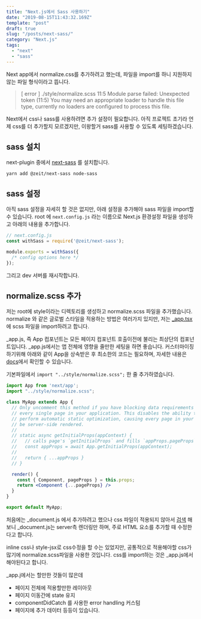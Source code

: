 ```yaml
---
title: "Next.js에서 Sass 사용하기"
date: "2019-08-15T11:43:32.169Z"
template: "post"
draft: true
slug: "/posts/next-sass/"
category: "Next.js"
tags:
  - "next"
  - "sass"
---
```


Next app에서 normalize.css를 추가하려고 했는데, 파일을 import를 하니 지원하지 않는 파일 형식이라고 뜹니다.

> [ error ] ./style/normalize.scss 11:5
  Module parse failed: Unexpected token (11:5)
  You may need an appropriate loader to handle this file type, currently no loaders are configured to process this file.

Next에서 css나 sass를 사용하려면 추가 설정이 필요합니다.
아직 프로젝트 초기라 언제 css를 더 추가할지 모르겠지만, 이왕할거 sass를 사용할 수 있도록 세팅하겠습니다.

## sass 설치
next-plugin 중에서 [next-sass](https://github.com/zeit/next-plugins/tree/master/packages/next-sass)
를 설치합니다.
```
yarn add @zeit/next-sass node-sass
```

## sass 설정
아직 sass 설정을 자세히 할 것은 없지만, 아래 설정을 추가해야 sass 파일을 import할 수 있습니다.
root 에 `next.config.js` 라는 이름으로 Next.js 환경설정 파일을 생성하고 아래의 내용을 추가합니다.

```js
// next.config.js
const withSass = require('@zeit/next-sass');

module.exports = withSass({
  /* config options here */
});
```

그리고 dev 서버를 재시작합니다.

## normalize.scss 추가
저는 root에 style이라는 디렉토리를 생성하고 normalize.scss 파일을 추가했습니다.
normalize 와 같은 글로벌 스타일을 적용하는 방법은 여러가지 있지만,
저는 [_app.tsx](https://nextjs.org/docs#custom-app)에 scss 파일을 import하려고 합니다.

_app.js, 즉 App 컴포넌트는 모든 페이지 컴포넌트 호출이전에 불리는 최상단의 컴포넌트입니다.
_app.js에서는 앱 전체에 영향을 줄만한 세팅을 하면 좋습니다.
커스터마이징 하기위해 아래와 같이 App을 상속받은 후 최소한의 코드는 필요하며, 자세한 내용은
[docs](https://nextjs.org/docs#custom-app)에서 확인할 수 있습니다.


기본파일에서 `import "../style/normalize.scss";` 한 줄 추가하였습니다.

```jsx
import App from 'next/app';
import "../style/normalize.scss";

class MyApp extends App {
  // Only uncomment this method if you have blocking data requirements for
  // every single page in your application. This disables the ability to
  // perform automatic static optimization, causing every page in your app to
  // be server-side rendered.
  //
  // static async getInitialProps(appContext) {
  //   // calls page's `getInitialProps` and fills `appProps.pageProps`
  //   const appProps = await App.getInitialProps(appContext);
  //
  //   return { ...appProps }
  // }

  render() {
    const { Component, pageProps } = this.props;
    return <Component {...pageProps} />
  }
}

export default MyApp;

```


처음에는 _document.js 에서 추가하려고 했으나 css 파일이 적용되지 않아서 [검색](https://github.com/zeit/next-plugins/issues/196#issuecomment-399679452)
해보니
_document.js는 server측 렌더링만 하며, 주로 HTML 요소를 추가할 때 수정한다고 합니다.

inline css나 style-jsx로 css수정을 할 수는 있었지만, 공통적으로 적용해야할 css가 많기에 normalize.scss파일을 사용한 것입니다.
css를 import하는 것은 _app.js에서 해야된다고 합니다.

_app.j에서는 할만한 것들이 많은데
- 페이지 전체에 적용할만한 레이아웃
- 페이지 이동간에 state 유지
- componentDidCatch 를 사용한 error handling 커스텀
- 페이지에 추가 데이터
등등이 있습니다.
